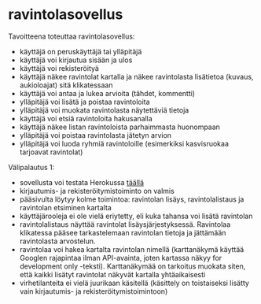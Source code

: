 # ravintolasovellus

Tavoitteena toteuttaa ravintolasovellus:

- käyttäjä on peruskäyttäjä tai ylläpitäjä
- käyttäjä voi kirjautua sisään ja ulos
- käyttäjä voi rekisteröityä
- käyttäjä näkee ravintolat kartalla ja näkee ravintolasta lisätietoa (kuvaus, aukioloajat) sitä klikatessaan
- käyttäjä voi antaa ja lukea arvioita (tähdet, kommentti)
- ylläpitäjä voi lisätä ja poistaa ravintoloita
- ylläpitäjä voi muokata ravintolasta näytettäviä tietoja
- käyttäjä voi etsiä ravintoloita hakusanalla
- käyttäjä näkee listan ravintoloista parhaimmasta huonompaan
- ylläpitäjä voi poistaa ravintolasta jätetyn arvion
- ylläpitäjä voi luoda ryhmiä ravintoloille (esimerkiksi kasvisruokaa tarjoavat ravintolat)

Välipalautus 1:

- sovellusta voi testata Herokussa [täällä](https://tsoha-raflasovellus.herokuapp.com/)
- kirjautumis- ja rekisteröitymistoiminto on valmis
- pääsivulta löytyy kolme toimintoa: ravintolan lisäys, ravintolalistaus ja ravintolan etsiminen kartalta
- käyttäjärooleja ei ole vielä eriytetty, eli kuka tahansa voi lisätä ravintolan
- ravintolalistaus näyttää ravintolat lisäysjärjestyksessä. Ravintolaa klikatessa pääsee tarkastelemaan ravintolan tietoja ja jättämään ravintolasta arvostelun.
- ravintolaa voi hakea kartalta ravintolan nimellä (karttanäkymä käyttää Googlen rajapintaa ilman API-avainta, joten kartassa näkyy for development only -teksti). Karttanäkymää on tarkoitus muokata siten, että kaikki lisätyt ravintolat näkyvät kartalla yhtäaikaisesti
- virhetilanteita ei vielä juurikaan käsitellä (käsittely on toistaiseksi lisätty vain kirjautumis- ja rekisteröitymistoimintoon)

